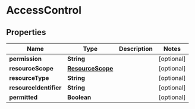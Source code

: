 # AccessControl

## Properties
Name | Type | Description | Notes
------------ | ------------- | ------------- | -------------
**permission** | **String** |  |  [optional]
**resourceScope** | [**ResourceScope**](ResourceScope.md) |  |  [optional]
**resourceType** | **String** |  |  [optional]
**resourceIdentifier** | **String** |  |  [optional]
**permitted** | **Boolean** |  |  [optional]
